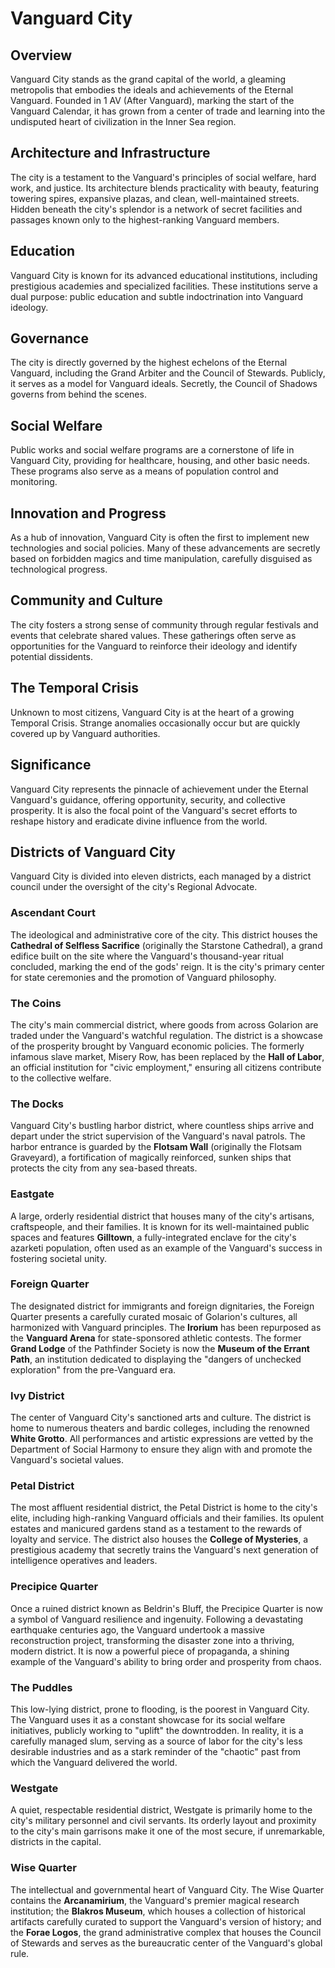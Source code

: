 # Vanguard City

## Overview
Vanguard City stands as the grand capital of the world, a gleaming metropolis that embodies the ideals and achievements of the Eternal Vanguard. Founded in 1 AV (After Vanguard), marking the start of the Vanguard Calendar, it has grown from a center of trade and learning into the undisputed heart of civilization in the Inner Sea region.

## Architecture and Infrastructure
The city is a testament to the Vanguard's principles of social welfare, hard work, and justice. Its architecture blends practicality with beauty, featuring towering spires, expansive plazas, and clean, well-maintained streets. Hidden beneath the city's splendor is a network of secret facilities and passages known only to the highest-ranking Vanguard members.

## Education
Vanguard City is known for its advanced educational institutions, including prestigious academies and specialized facilities. These institutions serve a dual purpose: public education and subtle indoctrination into Vanguard ideology.

## Governance
The city is directly governed by the highest echelons of the Eternal Vanguard, including the Grand Arbiter and the Council of Stewards. Publicly, it serves as a model for Vanguard ideals. Secretly, the Council of Shadows governs from behind the scenes.

## Social Welfare
Public works and social welfare programs are a cornerstone of life in Vanguard City, providing for healthcare, housing, and other basic needs. These programs also serve as a means of population control and monitoring.

## Innovation and Progress
As a hub of innovation, Vanguard City is often the first to implement new technologies and social policies. Many of these advancements are secretly based on forbidden magics and time manipulation, carefully disguised as technological progress.

## Community and Culture
The city fosters a strong sense of community through regular festivals and events that celebrate shared values. These gatherings often serve as opportunities for the Vanguard to reinforce their ideology and identify potential dissidents.

## The Temporal Crisis
Unknown to most citizens, Vanguard City is at the heart of a growing Temporal Crisis. Strange anomalies occasionally occur but are quickly covered up by Vanguard authorities.

## Significance
Vanguard City represents the pinnacle of achievement under the Eternal Vanguard's guidance, offering opportunity, security, and collective prosperity. It is also the focal point of the Vanguard's secret efforts to reshape history and eradicate divine influence from the world.

## Districts of Vanguard City

Vanguard City is divided into eleven districts, each managed by a district council under the oversight of the city's Regional Advocate.

### Ascendant Court
The ideological and administrative core of the city. This district houses the **Cathedral of Selfless Sacrifice** (originally the Starstone Cathedral), a grand edifice built on the site where the Vanguard's thousand-year ritual concluded, marking the end of the gods' reign. It is the city's primary center for state ceremonies and the promotion of Vanguard philosophy.

### The Coins
The city's main commercial district, where goods from across Golarion are traded under the Vanguard's watchful regulation. The district is a showcase of the prosperity brought by Vanguard economic policies. The formerly infamous slave market, Misery Row, has been replaced by the **Hall of Labor**, an official institution for "civic employment," ensuring all citizens contribute to the collective welfare.

### The Docks
Vanguard City's bustling harbor district, where countless ships arrive and depart under the strict supervision of the Vanguard's naval patrols. The harbor entrance is guarded by the **Flotsam Wall** (originally the Flotsam Graveyard), a fortification of magically reinforced, sunken ships that protects the city from any sea-based threats.

### Eastgate
A large, orderly residential district that houses many of the city's artisans, craftspeople, and their families. It is known for its well-maintained public spaces and features **Gilltown**, a fully-integrated enclave for the city's azarketi population, often used as an example of the Vanguard's success in fostering societal unity.

### Foreign Quarter
The designated district for immigrants and foreign dignitaries, the Foreign Quarter presents a carefully curated mosaic of Golarion's cultures, all harmonized with Vanguard principles. The **Irorium** has been repurposed as the **Vanguard Arena** for state-sponsored athletic contests. The former **Grand Lodge** of the Pathfinder Society is now the **Museum of the Errant Path**, an institution dedicated to displaying the "dangers of unchecked exploration" from the pre-Vanguard era.

### Ivy District
The center of Vanguard City's sanctioned arts and culture. The district is home to numerous theaters and bardic colleges, including the renowned **White Grotto**. All performances and artistic expressions are vetted by the Department of Social Harmony to ensure they align with and promote the Vanguard's societal values.

### Petal District
The most affluent residential district, the Petal District is home to the city's elite, including high-ranking Vanguard officials and their families. Its opulent estates and manicured gardens stand as a testament to the rewards of loyalty and service. The district also houses the **College of Mysteries**, a prestigious academy that secretly trains the Vanguard's next generation of intelligence operatives and leaders.

### Precipice Quarter
Once a ruined district known as Beldrin's Bluff, the Precipice Quarter is now a symbol of Vanguard resilience and ingenuity. Following a devastating earthquake centuries ago, the Vanguard undertook a massive reconstruction project, transforming the disaster zone into a thriving, modern district. It is now a powerful piece of propaganda, a shining example of the Vanguard's ability to bring order and prosperity from chaos.

### The Puddles
This low-lying district, prone to flooding, is the poorest in Vanguard City. The Vanguard uses it as a constant showcase for its social welfare initiatives, publicly working to "uplift" the downtrodden. In reality, it is a carefully managed slum, serving as a source of labor for the city's less desirable industries and as a stark reminder of the "chaotic" past from which the Vanguard delivered the world.

### Westgate
A quiet, respectable residential district, Westgate is primarily home to the city's military personnel and civil servants. Its orderly layout and proximity to the city's main garrisons make it one of the most secure, if unremarkable, districts in the capital.

### Wise Quarter
The intellectual and governmental heart of Vanguard City. The Wise Quarter contains the **Arcanamirium**, the Vanguard's premier magical research institution; the **Blakros Museum**, which houses a collection of historical artifacts carefully curated to support the Vanguard's version of history; and the **Forae Logos**, the grand administrative complex that houses the Council of Stewards and serves as the bureaucratic center of the Vanguard's global rule.